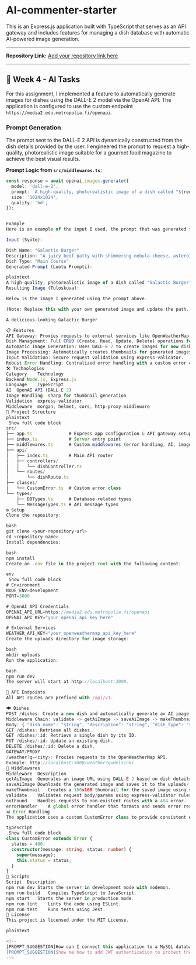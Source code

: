 # AI-commenter-starter

This is an Express.js application built with TypeScript that serves as an API gateway and includes features for managing a dish database with automatic AI-powered image generation.

---

**Repository Link:** [Add your repository link here](https://github.com/your-username/your-repo)

---

## 📝 Week 4 - AI Tasks

For this assignment, I implemented a feature to automatically generate images for dishes using the DALL-E 2 model via the OpenAI API. The application is configured to use the custom endpoint `https://media2.edu.metropolia.fi/openapi`.

### Prompt Generation

The prompt sent to the DALL-E 2 API is dynamically constructed from the dish details provided by the user. I engineered the prompt to request a high-quality, photorealistic image suitable for a gourmet food magazine to achieve the best visual results.

**Prompt Logic from `src/middlewares.ts`:**
```typescript
const response = await openai.images.generate({
  model: 'dall-e-2',
  prompt: `A high-quality, photorealistic image of a dish called "${req.body.dish_name}". It is a ${req.body.dish_type}. The dish is described as: "${req.body.description}". The image should be well-lit, appetizing, and styled for a gourmet food magazine.`,
  size: '1024x1024',
  quality: 'hd',
});


Example
Here is an example of the input I used, the prompt that was generated from it, and the resulting image I received.

Input (Syöte):

Dish Name: "Galactic Burger"
Description: "A juicy beef patty with shimmering nebula-cheese, asteroid-onions, and a black hole-sesame bun. Served with star-fries."
Dish Type: "Main Course"
Generated Prompt (Luotu Prompti):

plaintext
A high-quality, photorealistic image of a dish called "Galactic Burger". It is a Main Course. The dish is described as: "A juicy beef patty with shimmering nebula-cheese, asteroid-onions, and a black hole-sesame bun. Served with star-fries.". The image should be well-lit, appetizing, and styled for a gourmet food magazine.
Resulting Image (Tuloskuva):

Below is the image I generated using the prompt above.

(Note: Replace this with your own generated image and update the path.)

A delicious-looking Galactic Burger

📋 Features
API Gateway: Proxies requests to external services like OpenWeatherMap.
Dish Management: Full CRUD (Create, Read, Update, Delete) operations for dishes.
Automatic Image Generation: Uses DALL-E 2 to create images for new dishes.
Image Processing: Automatically creates thumbnails for generated images.
Input Validation: Secure request validation using express-validator.
Robust Error Handling: Centralized error handling with a custom error class.
🛠️ Technologies
Category	Technology
Backend	Node.js, Express.js
Language	TypeScript
AI	OpenAI API (DALL-E 2)
Image Handling	sharp for thumbnail generation
Validation	express-validator
Middleware	morgan, helmet, cors, http-proxy-middleware
📁 Project Structure
plaintext
 Show full code block 
src/
├── app.ts              # Express app configuration & API gateway setup
├── index.ts            # Server entry point
├── middlewares.ts      # Custom middlewares (error handling, AI, images)
├── api/
│   ├── index.ts        # Main API router
│   ├── controllers/
│   │   └── dishController.ts
│   └── routes/
│       └── dishRoute.ts
├── classes/
│   └── CustomError.ts  # Custom error class
└── types/
    ├── DBTypes.ts      # Database-related types
    └── MessageTypes.ts # API message types
⚙️ Setup
Clone the repository:

bash
git clone <your-repository-url>
cd <repository-name>
Install dependencies:

bash
npm install
Create an .env file in the project root with the following content:

env
 Show full code block 
# Environment
NODE_ENV=development
PORT=3000

# OpenAI API Credentials
OPENAI_API_URL=https://media2.edu.metropolia.fi/openapi
OPENAI_API_KEY="your_openai_api_key_here"

# External Services
WEATHER_API_KEY="your_openweathermap_api_key_here"
Create the uploads directory for image storage:

bash
mkdir uploads
Run the application:

bash
npm run dev
The server will start at http://localhost:3000.

🔌 API Endpoints
All API routes are prefixed with /api/v1.

🍽️ Dishes
POST /dishes: Create a new dish and automatically generate an AI image.
Middleware Chain: validate -> getAiImage -> saveAiImage -> makeThumbnail -> createDish
Body: { "dish_name": "string", "description": "string", "dish_type": "string" }
GET /dishes: Retrieve all dishes.
GET /dishes/:id: Retrieve a single dish by its ID.
PUT /dishes/:id: Update an existing dish.
DELETE /dishes/:id: Delete a dish.
GATEWAY/PROXY
/weather?q=<city>: Proxies requests to the OpenWeatherMap API.
Example: http://localhost:3000/weather?q=Helsinki
🔧 Middlewares
Middleware	Description
getAiImage	Generates an image URL using DALL-E 2 based on dish details.
saveAiImage	Downloads the generated image and saves it to the uploads/ directory.
makeThumbnail	Creates a 160x160 thumbnail for the saved image using sharp.
validate	Validates request body/params using express-validator rules.
notFound	Handles requests to non-existent routes with a 404 error.
errorHandler	A global error handler that formats and sends error responses.
📊 Error Handling
The application uses a custom CustomError class to provide consistent error responses.

typescript
 Show full code block 
class CustomError extends Error {
  status = 400;
  constructor(message: string, status: number) {
    super(message);
    this.status = status;
  }
}
🚀 Scripts
Script	Description
npm run dev	Starts the server in development mode with nodemon.
npm run build	Compiles TypeScript to JavaScript.
npm start	Starts the server in production mode.
npm run lint	Lints the code using ESLint.
npm run test	Runs tests using Jest.
📄 License
This project is licensed under the MIT License.

plaintext

<!--
[PROMPT_SUGGESTION]How can I connect this application to a MySQL database to store the dishes?[/PROMPT_SUGGESTION]
[PROMPT_SUGGESTION]Show me how to add JWT authentication to protect the dish API endpoints.[/PROMPT_SUGGESTION]
-->


